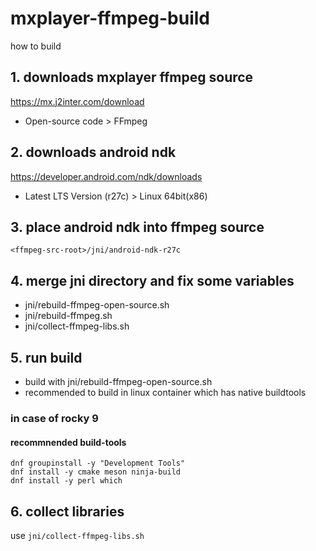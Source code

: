 # mxplayer-ffmpeg-build
how to build

## 1. downloads mxplayer ffmpeg source
https://mx.j2inter.com/download
- Open-source code > FFmpeg

## 2. downloads android ndk
https://developer.android.com/ndk/downloads
- Latest LTS Version (r27c) > Linux 64bit(x86)

## 3. place android ndk into ffmpeg source
```<ffmpeg-src-root>/jni/android-ndk-r27c```

## 4. merge jni directory and fix some variables
- jni/rebuild-ffmpeg-open-source.sh
- jni/rebuild-ffmpeg.sh
- jni/collect-ffmpeg-libs.sh

## 5. run build
- build with jni/rebuild-ffmpeg-open-source.sh
- recommended to build in linux container which has native buildtools
### in case of rocky 9
#### recommnended build-tools
    dnf groupinstall -y "Development Tools"
    dnf install -y cmake meson ninja-build
    dnf install -y perl which

## 6. collect libraries
use ```jni/collect-ffmpeg-libs.sh```
